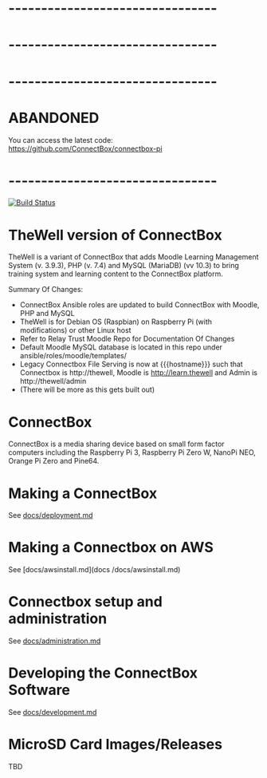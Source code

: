 # --------------------------------
# --------------------------------
# --------------------------------
# ABANDONED
You can access the latest code: https://github.com/ConnectBox/connectbox-pi
# --------------------------------



[![Build Status](https://travis-ci.org/ConnectBox/connectbox-pi.svg?branch=master)](https://travis-ci.org/ConnectBox/connectbox-pi)

# TheWell version of ConnectBox

TheWell is a variant of ConnectBox that adds Moodle Learning Management System (v. 3.9.3), PHP (v. 7.4) and MySQL (MariaDB) (vv 10.3) to bring training system and learning content to the ConnectBox platform.

Summary Of Changes:
* ConnectBox Ansible roles are updated to build ConnectBox with Moodle, PHP and MySQL
* TheWell is for Debian OS (Raspbian) on Raspberry Pi (with modifications) or other Linux host
* Refer to Relay Trust Moodle Repo for Documentation Of Changes
* Default Moodle MySQL database is located in this repo under ansible/roles/moodle/templates/
* Legacy Connectbox File Serving is now at {{{hostname}}} such that Connectbox is http://thewell, Moodle is http://learn.thewell and Admin is http://thewell/admin
* (There will be more as this gets built out)

# ConnectBox

ConnectBox is a media sharing device based on small form factor computers including the Raspberry Pi 3, Raspberry Pi Zero W, NanoPi NEO, Orange Pi Zero and Pine64.

# Making a ConnectBox

See [docs/deployment.md](docs/deployment.md)

# Making a Connectbox on AWS

See [docs/awsinstall.md](docs /docs/awsinstall.md)

# Connectbox setup and administration

See [docs/administration.md](docs/administration.md)

# Developing the ConnectBox Software

See [docs/development.md](docs/development.md)

# MicroSD Card Images/Releases
TBD
